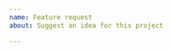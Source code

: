 ```yaml
---
name: Feature request
about: Suggest an idea for this project

---
```


<!-- Provide a detailed description of the behavior you'd like to see -->
<!-- What is the motivation / use case for changing the behavior? -->
